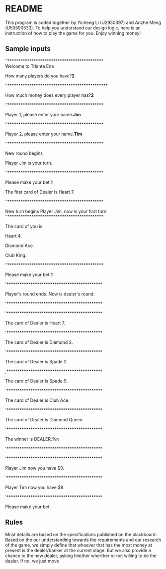 # README


This program is coded together by Yicheng Li (U2950397) and Anzhe Meng (U50590533). 
To help you understand our design logic, here is an instruction of how to play the game for you.
Enjoy winning money!

## Sample inputs
‘’********************************************  
Welcome to Trianta Ena

How many players do you have?**2**

‘’**********************************************  


How much money does every player has?**2**
 
‘’********************************************         

Player 1, please enter your name.**Jim**
 
‘’********************************************      

Player 2, please enter your name.**Tim**
 
‘’********************************************      

New round begins

Player Jim is your turn.

‘’********************************************         

Please make your bet.**1**

The first card of Dealer is Heart 7.

‘’********************************************        


New turn begins
Player Jim, now is your  first turn.
‘’********************************************       


The card of you is

Heart 4.

Diamond Ace.

Club King.

‘’********************************************         

Please make your bet.**1**

'********************************************      

Player's round ends. Now is dealer's round.

'********************************************      

'********************************************      

The card of Dealer is Heart 7.

'********************************************   

The card of Dealer is Diamond 2.
 
'********************************************     

The card of Dealer is Spade 2.

;********************************************      

The card of Dealer is Spade 9.

'********************************************     

The card of Dealer is Club Ace.

'********************************************      

The card of Dealer is Diamond Queen.  

'********************************************    

The winner is DEALER.%n

'********************************************     

'********************************************     

Player Jim now you have $0.    

'********************************************     

Player Tim now you have $8.    

'********************************************     


Please make your bet.

## Rules
Most details are based on the specifications published on the blackboard. Based on the our understanding towards the requirements and our research of the game, we simply define that whoever that has the most money at present is the dealer/banker at the current stage. But we also provide a chance to the new dealer, asking him/her wherther or not willing to be the dealer. If no, we just move
<!--stackedit_data:
eyJoaXN0b3J5IjpbLTI5ODk0NjkwMSwxOTg4MDI5MTc0XX0=
-->